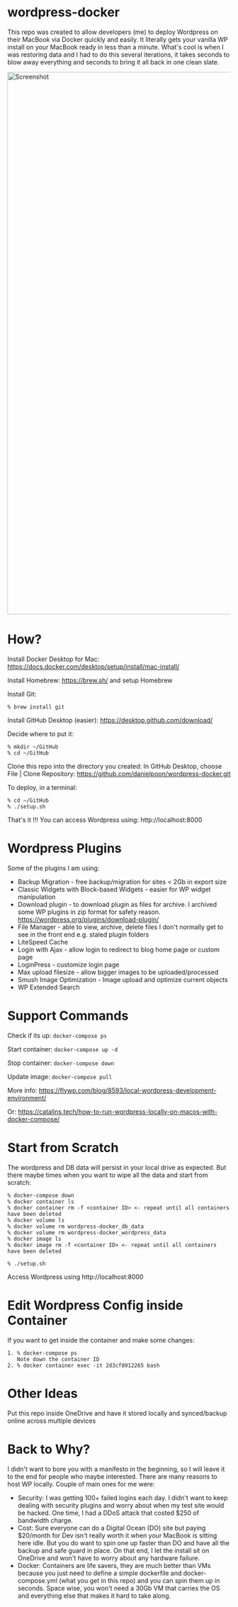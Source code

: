 # wordpress-docker

This repo was created to allow developers (me) to deploy Wordpress on their MacBook via Docker quickly and easily. It literally gets your vanilla WP install on your MacBook ready in less than a minute. What's cool is when I was restoring data and I had to do this several iterations, it takes seconds to blow away everything and seconds to bring it all back in one clean slate.

<img width="1225" alt="Screenshot" src="https://github.com/user-attachments/assets/b313ca2a-6b14-428f-98b5-e880594912ca" />

# How?

Install Docker Desktop for Mac: https://docs.docker.com/desktop/setup/install/mac-install/

Install Homebrew: https://brew.sh/ and setup Homebrew

Install Git: 
```
% brew install git
```

Install GitHub Desktop (easier): https://desktop.github.com/download/

Decide where to put it:
```
% mkdir ~/GitHub
% cd ~/GitHub
```
Clone this repo into the directory you created: 
In GitHub Desktop, choose File | Clone Repository: https://github.com/danielpoon/wordpress-docker.git

To deploy, in a terminal:
```
% cd ~/GitHub
% ./setup.sh
```

That's it !!! You can access Wordpress using: http://localhost:8000


# Wordpress Plugins

Some of the plugins I am using:

- Backup Migration - free backup/migration for sites < 2Gb in export size
- Classic Widgets with Block-based Widgets - easier for WP widget manipulation
- Download plugin - to download plugin as files for archive. I archived some WP plugins in zip format for safety reason. 
  https://wordpress.org/plugins/download-plugin/
- File Manager - able to view, archive, delete files I don't normally get to see in the front end e.g. staled plugin folders
- LiteSpeed Cache
- Login with Ajax - allow login to redirect to blog home page or custom page
- LoginPress - customize login page
- Max upload filesize - allow bigger images to be uploaded/processed
- Smush Image Optimization - Image upload and optimize current objects
- WP Extended Search

# Support Commands

Check if its up: 
```docker-compose ps```

Start container: 
```docker-compose up -d```

Stop container: 
```docker-compose down```

Update image: 
```docker-compose pull```

More info: https://flywp.com/blog/8593/local-wordpress-development-environment/

Or: https://catalins.tech/how-to-run-wordpress-locally-on-macos-with-docker-compose/

# Start from Scratch

The wordpress and DB data will persist in your local drive as expected. But there maybe times when you want to wipe all the data and start from scratch:

```
% docker-compose down
% docker container ls
% docker container rm -f <container ID> <- repeat until all containers have been deleted
% docker volume ls
% docker volume rm wordpress-docker_db_data
% docker volume rm wordpress-docker_wordpress_data
% docker image ls
% docker image rm -f <container ID> <- repeat until all containers have been deleted

% ./setup.sh
```

Access Wordpress using http://localhost:8000

# Edit Wordpress Config inside Container

If you want to get inside the container and make some changes:
```
1. % docker-compose ps
   Note down the container ID
2. % docker container exec -it 2d3cf8912265 bash
```

# Other Ideas

Put this repo inside OneDrive and have it stored locally and synced/backup online across multiple devices

# Back to Why?

I didn't want to bore you with a manifesto in the beginning, so I will leave it to the end for people who maybe interested.
There are many reasons to host WP locally. Couple of main ones for me were:

* Security: I was getting 100+ failed logins each day. I didn't want to keep dealing with security plugins and worry about when my test site would be hacked. One time, I had a DDoS attack that costed $250 of bandwidth charge.
* Cost: Sure everyone can do a Digital Ocean (DO) site but paying $20/month for Dev isn't really worth it when your MacBook is sitting here idle. But you do want to spin one up faster than DO and have all the backup and safe guard in place. On that end, I let the install sit on OneDrive and won't have to worry about any hardware failure.
* Docker: Containers are life savers, they are much better than VMs because you just need to define a simple dockerfile and docker-compose.yml (what you get in this repo) and you can spin them up in seconds. Space wise, you won't need a 30Gb VM that carries the OS and everything else that makes it hard to take along.


